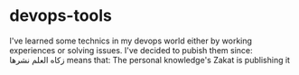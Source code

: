 # devops-tools
I've learned some technics in my devops world either by working experiences or solving issues. I've decided to pubish them since:<br/>
زکاه العلم نشرها
means that:
The personal knowledge's Zakat is publishing it 
